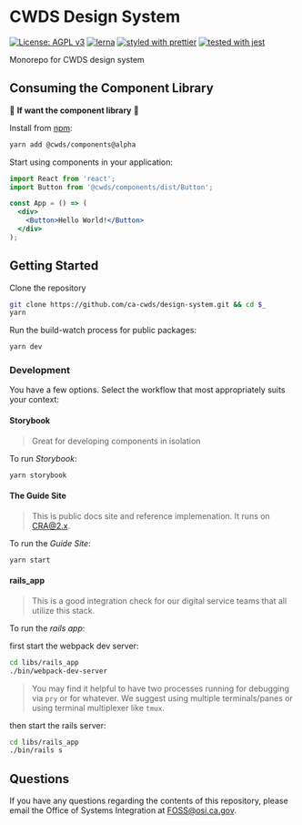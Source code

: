 # CWDS Design System

[![License: AGPL v3](https://img.shields.io/badge/license-AGPL%20v3-blue.svg)](https://www.gnu.org/licenses/agpl-3.0)
[![lerna](https://img.shields.io/badge/maintained%20with-lerna-cc00ff.svg)](https://lernajs.io/)
[![styled with prettier](https://img.shields.io/badge/styled_with-prettier-ff69b4.svg)](https://github.com/prettier/prettier)
[![tested with jest](https://img.shields.io/badge/tested_with-jest-99424f.svg)](https://github.com/facebook/jest)

Monorepo for CWDS design system

## Consuming the Component Library

🛑 **If want the component library** 🛑

Install from [npm](https://www.npmjs.com/package/@cwds/components):

```sh
yarn add @cwds/components@alpha
```

Start using components in your application:

```jsx
import React from 'react';
import Button from '@cwds/components/dist/Button';

const App = () => (
  <div>
    <Button>Hello World!</Button>
  </div>
);
```

## Getting Started

Clone the repository

```sh
git clone https://github.com/ca-cwds/design-system.git && cd $_
yarn
```

Run the build-watch process for public packages:

```sh
yarn dev
```

### Development

You have a few options. Select the workflow that most appropriately suits your context:

#### Storybook

> Great for developing components in isolation

To run _Storybook_:

```sh
yarn storybook
```

#### The Guide Site

> This is public docs site and reference implemenation. It runs on CRA@2.x.

To run the _Guide Site_:

```sh
yarn start
```
#### rails_app

> This is a good integration check for our digital service teams that all utilize this stack.

To run the _rails app_:

first start the webpack dev server:

```sh
cd libs/rails_app
./bin/webpack-dev-server
```

> You may find it helpful to have two processes running for debugging via `pry` or for whatever. We suggest using multiple terminals/panes or using terminal multiplexer like `tmux`.

then start the rails server:

```sh
cd libs/rails_app
./bin/rails s
```

## Questions

If you have any questions regarding the contents of this repository, please email the Office of Systems Integration at <FOSS@osi.ca.gov>.
